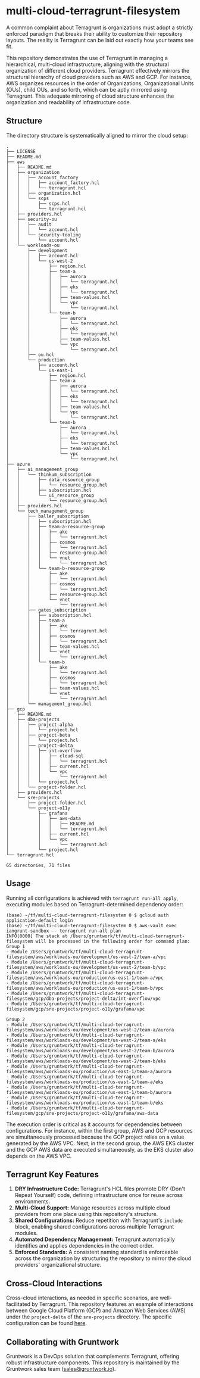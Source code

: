 # multi-cloud-terragrunt-filesystem

A common complaint about Terragrunt is organizations must adopt a strictly enforced paradigm that breaks their ability to customize their repository layouts. The reality is Terragrunt can be laid out exactly how your teams see fit.

This repository demonstrates the use of Terragrunt in managing a hierarchical, multi-cloud infrastructure, aligning with the structural organization of different cloud providers. Terragrunt effectively mirrors the structural hierarchy of cloud providers such as AWS and GCP. For instance, AWS organizes resources in the order of Organizations, Organizational Units (OUs), child OUs, and so forth, which can be aptly mirrored using Terragrunt. This adequate mirroring of cloud structure enhances the organization and readability of infrastructure code.

## Structure

The directory structure is systematically aligned to mirror the cloud setup:

```shell
.
├── LICENSE
├── README.md
├── aws
│   ├── README.md
│   ├── organization
│   │   ├── account_factory
│   │   │   ├── account_factory.hcl
│   │   │   └── terragrunt.hcl
│   │   ├── organization.hcl
│   │   └── scps
│   │       ├── scps.hcl
│   │       └── terragrunt.hcl
│   ├── providers.hcl
│   ├── security-ou
│   │   ├── audit
│   │   │   └── account.hcl
│   │   └── security-tooling
│   │       └── account.hcl
│   └── workloads-ou
│       ├── development
│       │   ├── account.hcl
│       │   └── us-west-2
│       │       ├── region.hcl
│       │       ├── team-a
│       │       │   ├── aurora
│       │       │   │   └── terragrunt.hcl
│       │       │   ├── eks
│       │       │   │   └── terragrunt.hcl
│       │       │   ├── team-values.hcl
│       │       │   └── vpc
│       │       │       └── terragrunt.hcl
│       │       └── team-b
│       │           ├── aurora
│       │           │   └── terragrunt.hcl
│       │           ├── eks
│       │           │   └── terragrunt.hcl
│       │           ├── team-values.hcl
│       │           └── vpc
│       │               └── terragrunt.hcl
│       ├── ou.hcl
│       └── production
│           ├── account.hcl
│           └── us-east-1
│               ├── region.hcl
│               ├── team-a
│               │   ├── aurora
│               │   │   └── terragrunt.hcl
│               │   ├── eks
│               │   │   └── terragrunt.hcl
│               │   ├── team-values.hcl
│               │   └── vpc
│               │       └── terragrunt.hcl
│               └── team-b
│                   ├── aurora
│                   │   └── terragrunt.hcl
│                   ├── eks
│                   │   └── terragrunt.hcl
│                   ├── team-values.hcl
│                   └── vpc
│                       └── terragrunt.hcl
├── azure
│   ├── ai_management_group
│   │   └── thinkum_subscription
│   │       ├── data_resource_group
│   │       │   └── resource_group.hcl
│   │       ├── subscription.hcl
│   │       └── ui_resource_group
│   │           └── resource_group.hcl
│   ├── providers.hcl
│   └── tech_management_group
│       ├── baller_subscription
│       │   ├── subscription.hcl
│       │   ├── team-a-resource-group
│       │   │   ├── ake
│       │   │   │   └── terragrunt.hcl
│       │   │   ├── cosmos
│       │   │   │   └── terragrunt.hcl
│       │   │   ├── resource-group.hcl
│       │   │   └── vnet
│       │   │       └── terragrunt.hcl
│       │   └── team-b-resource-group
│       │       ├── ake
│       │       │   └── terragrunt.hcl
│       │       ├── cosmos
│       │       │   └── terragrunt.hcl
│       │       ├── resource-group.hcl
│       │       └── vnet
│       │           └── terragrunt.hcl
│       ├── gates_subscription
│       │   ├── subscription.hcl
│       │   ├── team-a
│       │   │   ├── ake
│       │   │   │   └── terragrunt.hcl
│       │   │   ├── cosmos
│       │   │   │   └── terragrunt.hcl
│       │   │   ├── team-values.hcl
│       │   │   └── vnet
│       │   │       └── terragrunt.hcl
│       │   └── team-b
│       │       ├── ake
│       │       │   └── terragrunt.hcl
│       │       ├── cosmos
│       │       │   └── terragrunt.hcl
│       │       ├── team-values.hcl
│       │       └── vnet
│       │           └── terragrunt.hcl
│       └── management_group.hcl
├── gcp
│   ├── README.md
│   ├── dba-projects
│   │   ├── project-alpha
│   │   │   └── project.hcl
│   │   ├── project-beta
│   │   │   └── project.hcl
│   │   ├── project-delta
│   │   │   ├── int-overflow
│   │   │   │   ├── cloud-sql
│   │   │   │   │   └── terragrunt.hcl
│   │   │   │   ├── current.hcl
│   │   │   │   └── vpc
│   │   │   │       └── terragrunt.hcl
│   │   │   └── project.hcl
│   │   └── project-folder.hcl
│   ├── providers.hcl
│   └── sre-projects
│       ├── project-folder.hcl
│       └── project-o11y
│           ├── grafana
│           │   ├── aws-data
│           │   │   ├── README.md
│           │   │   └── terragrunt.hcl
│           │   ├── current.hcl
│           │   └── vpc
│           │       └── terragrunt.hcl
│           └── project.hcl
└── terragrunt.hcl

65 directories, 71 files

```

## Usage

Running all configurations is achieved with `terragrunt run-all apply`, executing modules based on Terragrunt-determined dependency order:

```shell
(base) ~/tf/multi-cloud-terragrunt-filesystem 0 $ gcloud auth application-default login
(base) ~/tf/multi-cloud-terragrunt-filesystem 0 $ aws-vault exec iangrunt-sandbox -- terragrunt run-all plan
INFO[0000] The stack at /Users/gruntwork/tf/multi-cloud-terragrunt-filesystem will be processed in the following order for command plan:
Group 1
- Module /Users/gruntwork/tf/multi-cloud-terragrunt-filesystem/aws/workloads-ou/development/us-west-2/team-a/vpc
- Module /Users/gruntwork/tf/multi-cloud-terragrunt-filesystem/aws/workloads-ou/development/us-west-2/team-b/vpc
- Module /Users/gruntwork/tf/multi-cloud-terragrunt-filesystem/aws/workloads-ou/production/us-east-1/team-a/vpc
- Module /Users/gruntwork/tf/multi-cloud-terragrunt-filesystem/aws/workloads-ou/production/us-east-1/team-b/vpc
- Module /Users/gruntwork/tf/multi-cloud-terragrunt-filesystem/gcp/dba-projects/project-delta/int-overflow/vpc
- Module /Users/gruntwork/tf/multi-cloud-terragrunt-filesystem/gcp/sre-projects/project-o11y/grafana/vpc

Group 2
- Module /Users/gruntwork/tf/multi-cloud-terragrunt-filesystem/aws/workloads-ou/development/us-west-2/team-a/aurora
- Module /Users/gruntwork/tf/multi-cloud-terragrunt-filesystem/aws/workloads-ou/development/us-west-2/team-a/eks
- Module /Users/gruntwork/tf/multi-cloud-terragrunt-filesystem/aws/workloads-ou/development/us-west-2/team-b/aurora
- Module /Users/gruntwork/tf/multi-cloud-terragrunt-filesystem/aws/workloads-ou/development/us-west-2/team-b/eks
- Module /Users/gruntwork/tf/multi-cloud-terragrunt-filesystem/aws/workloads-ou/production/us-east-1/team-a/aurora
- Module /Users/gruntwork/tf/multi-cloud-terragrunt-filesystem/aws/workloads-ou/production/us-east-1/team-a/eks
- Module /Users/gruntwork/tf/multi-cloud-terragrunt-filesystem/aws/workloads-ou/production/us-east-1/team-b/aurora
- Module /Users/gruntwork/tf/multi-cloud-terragrunt-filesystem/aws/workloads-ou/production/us-east-1/team-b/eks
- Module /Users/gruntwork/tf/multi-cloud-terragrunt-filesystem/gcp/sre-projects/project-o11y/grafana/aws-data
```

The execution order is critical as it accounts for dependencies between configurations. For instance, within the first group, AWS and GCP resources are simultaneously processed because the GCP project relies on a value generated by the AWS VPC. Next, in the second group, the AWS EKS cluster and the GCP AWS data are executed simultaneously, as the EKS cluster also depends on the AWS VPC.

## Terragrunt Key Features

1. **DRY Infrastructure Code:** Terragrunt's HCL files promote DRY (Don't Repeat Yourself) code, defining infrastructure once for reuse across environments.
2. **Multi-Cloud Support:** Manage resources across multiple cloud providers from one place using this repository's structure.
3. **Shared Configurations:** Reduce repetition with Terragrunt's `include` block, enabling shared configurations across multiple Terragrunt modules.
4. **Automated Dependency Management:** Terragrunt automatically identifies and applies dependencies in the correct order.
5. **Enforced Standards:** A consistent naming standard is enforceable across the organization by structuring the repository to mirror the cloud providers' organizational structure.

## Cross-Cloud Interactions

Cross-cloud interactions, as needed in specific scenarios, are well-facilitated by Terragrunt. This repository features an example of interactions between Google Cloud Platform (GCP) and Amazon Web Services (AWS) under the `project-delta` of the `sre-projects` directory. The specific configuration can be found [here](https://github.com/iangrunt/multi-cloud-terragrunt-filesystem/tree/main/gcp/sre-projects/project-delta/iangrunt/aws-data).

## Collaborating with Gruntwork

Gruntwork is a DevOps solution that complements Terragrunt, offering robust infrastructure components. This repository is maintained by the Gruntwork sales team (sales@gruntwork.io).
